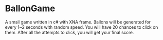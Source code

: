 # BallonGame
A small game written in c# with XNA frame.
Ballons will be generated for every 1~2 seconds with random speed.
You will have 20 chances to click on them.
After all the attempts to click, you will get your final score.
